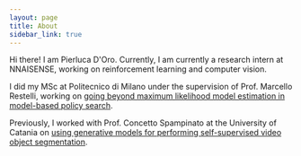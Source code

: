 ```yaml
---
layout: page
title: About
sidebar_link: true
---
```


<p class="message">
Hi there! I am Pierluca D'Oro.
Currently, I am currently a research intern at NNAISENSE, working on reinforcement learning and computer vision.

I did my MSc at Politecnico di Milano under the supervision of Prof. Marcello Restelli, working on [going beyond maximum likelihood model estimation in model-based policy search](https://arxiv.org/abs/1909.04115).

Previously, I worked with Prof. Concetto Spampinato at the University of Catania on [using generative models for performing self-supervised video object segmentation](https://arxiv.org/abs/1803.09092).
</p>
